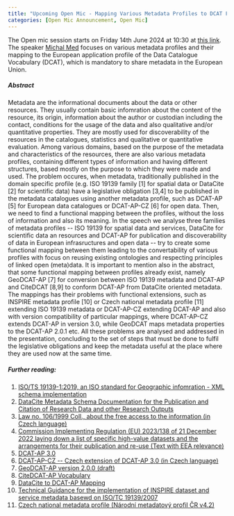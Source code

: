 ```yaml
---
title: "Upcoming Open Mic - Mapping Various Metadata Profiles to DCAT Family"
categories: [Open Mic Announcement, Open Mic]
---
```

The Open mic session starts on Friday 14th June 2024 at 10:30 at [this link](https://meet.jit.si/open-mic-kbss). The speaker [Michal Med](https://kbss.felk.cvut.cz/web/team#michal-med) focuses on various metadata profiles and their mapping to the European application profile of the Data Catalogue Vocabulary (DCAT), which is mandatory to share metadata in the European Union. 

##### Abstract
Metadata are the informational documents about the data or other resources. They usually contain basic infomration about the content of the resource, its origin, information about the author or custodian including the contact, conditions for the usage of the data and also qualitative and/or quantitative properties. They are mostly used for discoverability of the resources in the catalogues, statistics and qualitative or quantitative evaluation. Among various domains, based on the purpose of the metadata and characteristics of the resources, there are also various metadata profiles, containing different types of information and having different structures, based mostly on the purpose to which they were made and used.
The problem occures, when metadata, traditionally published in the domain specific profile (e.g. ISO 19139 family [1] for spatial data or DataCite [2] for scientific data) have a legislative obligation [3,4] to be published in the metadata catalogues using another metadata profile, such as DCAT-AP [5] for European data catalogues or DCAT-AP-CZ [6] for open data.
Then, we need to find a functional mapping between the profiles, without the loss of information and also its meaning. In the speech we analyse three families of metadata profiles -- ISO 19139 for spatial data and services, DataCite for scientific data an resources and DCAT-AP for publication and discoverability of data in European infrasructures and open data -- try to create some functional mapping between them leading to the convertability of various profiles with focus on reusing existing ontologies and respecting principles of linked open (meta)data.
It is important to mention also in the abstract, that some functional mapping between profiles already exist, namely GeoDCAT-AP [7] for conversion between ISO 19139 metadata and DCAT-AP and CiteDCAT [8,9] to conform DCAT-AP from DataCite oriented metadata. The mappings has their problems with functional extensions, such as INSPIRE metadata profile [10] or Czech national metadata profile [11] extending ISO 19139 metadata or DCAT-AP-CZ extending DCAT-AP and also with version compatibility of particular mappings, where DCAT-AP-CZ extends DCAT-AP in version 3.0, while GeoDCAT maps metadata properties to the DCAT-AP 2.0.1 etc.
All these problems are analysed and addressed in the presentation, concluding to the set of steps that must be done to fulfil the legislative obligations and keep the metadata useful at the place where they are used now at the same time.


##### Further reading:
1. [ISO/TS 19139-1:2019, an ISO standard for Geographic infomration - XML schema implementation](https://www.iso.org/standard/67253.html)
1. [DataCite Metadata Schema Documentation for the Publication and Citation of Research Data and other Research Outputs](https://datacite-metadata-schema.readthedocs.io/en/4.5/)
1. [Law no. 106/1999 Coll., about the free access to the information (in Czech language)](https://www.e-sbirka.cz/sb/1999/106/2024-01-01?f=106%2F1999&zalozka=text)
1. [Commission Implementing Regulation (EU) 2023/138 of 21 December 2022 laying down a list of specific high-value datasets and the arrangements for their publication and re-use (Text with EEA relevance)](https://eur-lex.europa.eu/eli/reg_impl/2023/138/oj?locale=cs#)
1. [DCAT-AP 3.0](https://semiceu.github.io/DCAT-AP/releases/3.0.0/)
1. [DCAT-AP-CZ -- Czech extension of DCAT-AP 3.0 (in Czech language)](https://ofn.gov.cz/dcat-ap-cz-rozhran%C3%AD-katalog%C5%AF-otev%C5%99en%C3%BDch-dat/2024-05-28/)
1. [GeoDCAT-AP version 2.0.0 (draft)](https://semiceu.github.io/GeoDCAT-AP/drafts/latest/)
1. [CiteDCAT-AP Vocabulary](https://lov.linkeddata.es/dataset/lov/vocabs/citedcat)
1. [DataCite to DCAT-AP Mapping](https://ec-jrc.github.io/datacite-to-dcat-ap/)
1. [Technical Guidance for the implementation of INSPIRE dataset and service metadata basewd on ISO/TC 19139/2007](https://github.com/INSPIRE-MIF/technical-guidelines/blob/main/metadata/metadata-iso19139/metadata-iso19139.pdf)
1. [Czech national metadata profile (Národní metadatový profil ČR v4.2)](https://geoportal.gov.cz/c/document_library/get_file?uuid=368cf4c5-b3c1-4e31-a233-f38987dc715c&groupId=10138)
